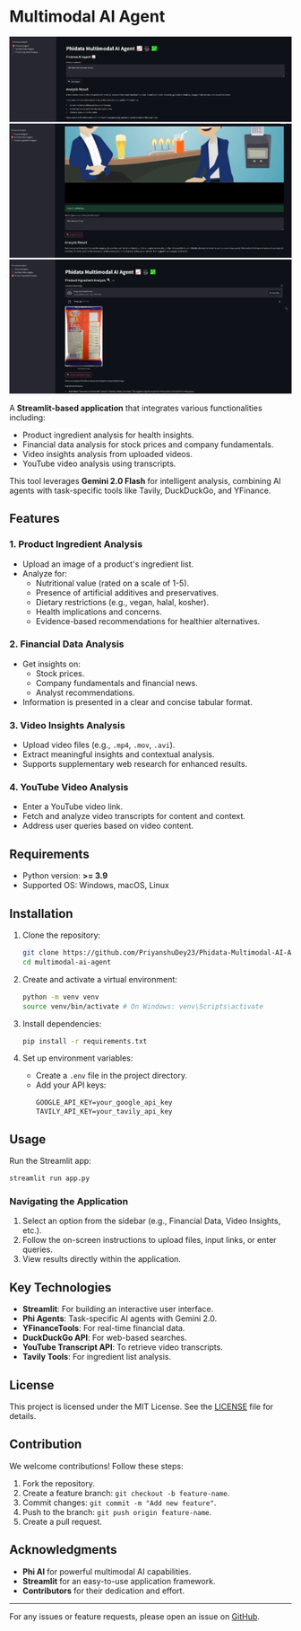 # Multimodal AI Agent

![](1.png)
![](2.png)
![](3.png)

A **Streamlit-based application** that integrates various functionalities including:
- Product ingredient analysis for health insights.
- Financial data analysis for stock prices and company fundamentals.
- Video insights analysis from uploaded videos.
- YouTube video analysis using transcripts.

This tool leverages **Gemini 2.0 Flash** for intelligent analysis, combining AI agents with task-specific tools like Tavily, DuckDuckGo, and YFinance.

## Features

### 1. Product Ingredient Analysis
- Upload an image of a product's ingredient list.
- Analyze for:
  - Nutritional value (rated on a scale of 1-5).
  - Presence of artificial additives and preservatives.
  - Dietary restrictions (e.g., vegan, halal, kosher).
  - Health implications and concerns.
  - Evidence-based recommendations for healthier alternatives.

### 2. Financial Data Analysis
- Get insights on:
  - Stock prices.
  - Company fundamentals and financial news.
  - Analyst recommendations.
- Information is presented in a clear and concise tabular format.

### 3. Video Insights Analysis
- Upload video files (e.g., `.mp4`, `.mov`, `.avi`).
- Extract meaningful insights and contextual analysis.
- Supports supplementary web research for enhanced results.

### 4. YouTube Video Analysis
- Enter a YouTube video link.
- Fetch and analyze video transcripts for content and context.
- Address user queries based on video content.

## Requirements

- Python version: **>= 3.9**
- Supported OS: Windows, macOS, Linux

## Installation

1. Clone the repository:
   ```bash
   git clone https://github.com/PriyanshuDey23/Phidata-Multimodal-AI-Agent.git
   cd multimodal-ai-agent
   ```

2. Create and activate a virtual environment:
   ```bash
   python -m venv venv
   source venv/bin/activate # On Windows: venv\Scripts\activate
   ```

3. Install dependencies:
   ```bash
   pip install -r requirements.txt
   ```

4. Set up environment variables:
   - Create a `.env` file in the project directory.
   - Add your API keys:
     ```env
     GOOGLE_API_KEY=your_google_api_key
     TAVILY_API_KEY=your_tavily_api_key
     ```

## Usage

Run the Streamlit app:
```bash
streamlit run app.py
```

### Navigating the Application
1. Select an option from the sidebar (e.g., Financial Data, Video Insights, etc.).
2. Follow the on-screen instructions to upload files, input links, or enter queries.
3. View results directly within the application.

## Key Technologies

- **Streamlit**: For building an interactive user interface.
- **Phi Agents**: Task-specific AI agents with Gemini 2.0.
- **YFinanceTools**: For real-time financial data.
- **DuckDuckGo API**: For web-based searches.
- **YouTube Transcript API**: To retrieve video transcripts.
- **Tavily Tools**: For ingredient list analysis.

## License

This project is licensed under the MIT License. See the [LICENSE](LICENSE) file for details.

## Contribution

We welcome contributions! Follow these steps:
1. Fork the repository.
2. Create a feature branch: `git checkout -b feature-name`.
3. Commit changes: `git commit -m "Add new feature"`.
4. Push to the branch: `git push origin feature-name`.
5. Create a pull request.

## Acknowledgments

- **Phi AI** for powerful multimodal AI capabilities.
- **Streamlit** for an easy-to-use application framework.
- **Contributors** for their dedication and effort.

---

For any issues or feature requests, please open an issue on [GitHub](https://github.com/your-repo/multimodal-ai-agent/issues).

